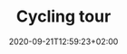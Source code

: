 ---
title: "Cycling tour"
draft: false
date: 2020-09-21T12:59:23+02:00
translationKey: cycling-tour
id: "excursions"
tags: ["Rajasthan", "Jaipur", "Excursions"] 
carousel:
  - url: 1-rajasthan-jaipur-excursions-pink-city-cycling-street-food.jpg
  - url: 2-rajasthan-jaipur-excursions-pink-city-cycling-flower-market-visit.jpg
  - url: 3-rajasthan-jaipur-excursions-pink-city-cycling-cycle-rickshaw.jpg
  - url: 4-rajasthan-jaipur-excursions-pink-city-cycling-holy-cow.jpg
  - url: 5-rajasthan-jaipur-excursions-pink-city-cycling-artisan-sculpture-workshop.jpg
---